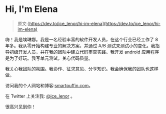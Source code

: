 # Hi, I'm Elena

> 原文:[https://dev.to/ice_lenor/hi-im-elena](https://dev.to/ice_lenor/hi-im-elena)

嗨！我是埃琳娜。我是一名经验丰富的软件开发人员，在这个行业已经工作了 8 年多。我从零开始构建专业的解决方案，并通过 A/B 测试来测试小的变化。我指导初级开发人员，并在我的团队中建立代码审查实践。我开发 android 应用程序是为了好玩。我写单元测试，关心代码质量。

我关心我团队的氛围。我协作、征求意见、分享知识。我会确保我的团队也这样做。

访问我的个人网站和博客:[smartpuffin.com](http://smartpuffin.com)。

在 Twitter 上关注我: [@ice_lenor](https://twitter.com/ice_lenor) 。

很高兴见到你！